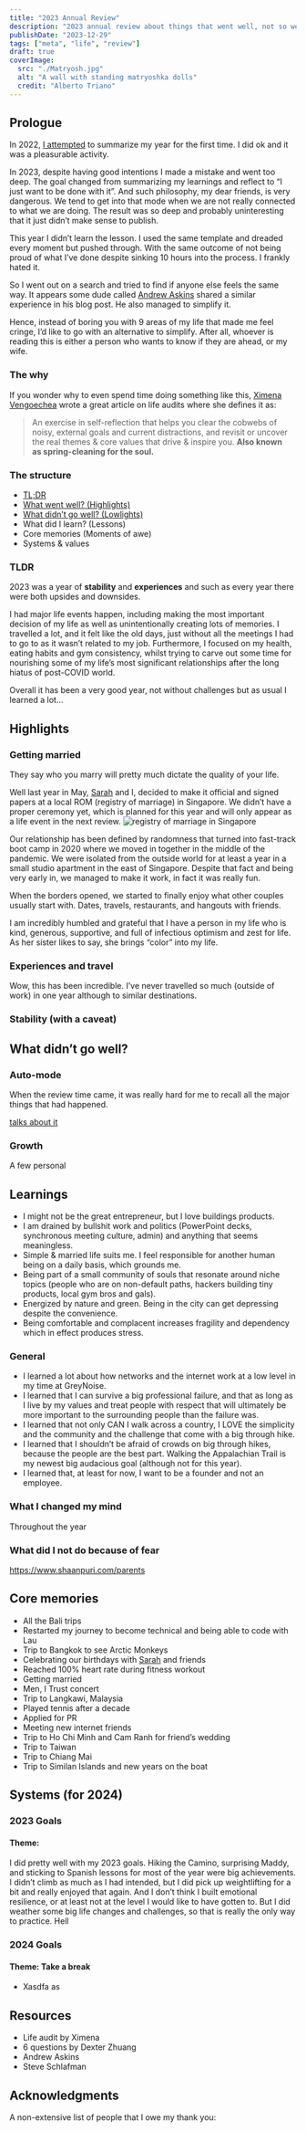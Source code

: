 ```yaml
---
title: "2023 Annual Review"
description: "2023 annual review about things that went well, not so well, experiences and learnings throughout the year."
publishDate: "2023-12-29"
tags: ["meta", "life", "review"]
draft: true
coverImage:
  src: "./Matryosh.jpg"
  alt: "A wall with standing matryoshka dolls"
  credit: "Alberto Triano"
---
```


## Prologue

In 2022, [I attempted](/posts/annual-review-2021) to summarize my year for the first time. I did ok and it was a pleasurable activity.

In 2023, despite having good intentions I made a mistake and went too deep. The goal changed from summarizing my learnings and reflect to “I just want to be done with it”. And such philosophy, my dear friends, is very dangerous. We tend to get into that mode when we are not really connected to what we are doing. The result was so deep and probably uninteresting that it just didn’t make sense to publish.

This year I didn’t learn the lesson. I used the same template and dreaded every moment but pushed through. With the same outcome of not being proud of what I’ve done despite sinking 10 hours into the process. I frankly hated it.

So I went out on a search and tried to find if anyone else feels the same way. It appears some dude called [Andrew Askins](https://www.andrewaskins.com/2023-year-in-review-plus-free-notion-template/) shared a similar experience in his blog post. He also managed to simplify it.

Hence, instead of boring you with 9 areas of my life that made me feel cringe, I’d like to go with an alternative to simplify. After all, whoever is reading this is either a person who wants to know if they are ahead, or my wife.

### The why

If you wonder why to even spend time doing something like this, [Ximena Vengoechea](https://www.ximenavengoechea.com/) wrote a great article on life audits where she defines it as:

> An exercise in self-reflection that helps you clear the cobwebs of noisy, external goals and current distractions, and revisit or uncover the real themes & core values that drive & inspire you. **Also known as spring-cleaning for the soul.**

### The structure

- [TL;DR](#tldr)
- [What went well? (Highlights)](#highlights)
- [What didn’t go well? (Lowlights)](#lowlights)
- What did I learn? (Lessons)
- Core memories (Moments of awe)
- Systems & values

### TLDR

2023 was a year of **stability** and **experiences** and such as every year there were both upsides and downsides.

I had major life events happen, including making the most important decision of my life as well as unintentionally creating lots of memories. I travelled a lot, and it felt like the old days, just without all the meetings I had to go to as it wasn’t related to my job. Furthermore, I focused on my health, eating habits and gym consistency, whilst trying to carve out some time for nourishing some of my life’s most significant relationships after the long hiatus of post-COVID world.

Overall it has been a very good year, not without challenges but as usual I learned a lot…

## Highlights

### Getting married

They say who you marry will pretty much dictate the quality of your life.

Well last year in May, [Sarah](www.sarahkhanamajid.com) and I, decided to make it official and signed papers at a local ROM (registry of marriage) in Singapore. We didn’t have a proper ceremony yet, which is planned for this year and will only appear as a life event in the next review.
![registry of marriage in Singapore](ROM.jpg)

Our relationship has been defined by randomness that turned into fast-track boot camp in 2020 where we moved in together in the middle of the pandemic. We were isolated from the outside world for at least a year in a small studio apartment in the east of Singapore. Despite that fact and being very early in, we managed to make it work, in fact it was really fun.

When the borders opened, we started to finally enjoy what other couples usually start with. Dates, travels, restaurants, and hangouts with friends.

I am incredibly humbled and grateful that I have a person in my life who is kind, generous, supportive, and full of infectious optimism and zest for life. As her sister likes to say, she brings “color” into my life.

### Experiences and travel

Wow, this has been incredible. I’ve never travelled so much (outside of work) in one year although to similar destinations.

### Stability (with a caveat)

## What didn’t go well?

### Auto-mode

When the review time came, it was really hard for me to recall all the major things that had happened.

[talks about it](https://omnivore.app/kirso/this-moment-is-your-life-nat-eliason-s-essays-18e121f0b9f)

### Growth

A few personal

## Learnings

- I might not be the great entrepreneur, but I love buildings products.
- I am drained by bullshit work and politics (PowerPoint decks, synchronous meeting culture, admin) and anything that seems meaningless.
- Simple & married life suits me. I feel responsible for another human being on a daily basis, which grounds me.
- Being part of a small community of souls that resonate around niche topics (people who are on non-default paths, hackers building tiny products, local gym bros and gals).
- Energized by nature and green. Being in the city can get depressing despite the convenience.
- Being comfortable and complacent increases fragility and dependency which in effect produces stress.

### General

- I learned a lot about how networks and the internet work at a low level in my time at GreyNoise.
- I learned that I can survive a big professional failure, and that as long as I live by my values and treat people with respect that will ultimately be more important to the surrounding people than the failure was.
- I learned that not only CAN I walk across a country, I LOVE the simplicity and the community and the challenge that come with a big through hike.
- I learned that I shouldn’t be afraid of crowds on big through hikes, because the people are the best part. Walking the Appalachian Trail is my newest big audacious goal (although not for this year).
- I learned that, at least for now, I want to be a founder and not an employee.

### What I changed my mind

Throughout the year

### What did I not do because of fear

<https://www.shaanpuri.com/parents>

## Core memories

- All the Bali trips
- Restarted my journey to become technical and being able to code with Lau
- Trip to Bangkok to see Arctic Monkeys
- Celebrating our birthdays with [Sarah](www.sarahkhanmajid.com) and friends
- Reached 100% heart rate during fitness workout
- Getting married
- Men, I Trust concert
- Trip to Langkawi, Malaysia
- Played tennis after a decade
- Applied for PR
- Meeting new internet friends
- Trip to Ho Chi Minh and Cam Ranh for friend’s wedding
- Trip to Taiwan
- Trip to Chiang Mai
- Trip to Similan Islands and new years on the boat

## Systems (for 2024)

### 2023 Goals

#### Theme:

I did pretty well with my 2023 goals. Hiking the Camino, surprising Maddy, and sticking to Spanish lessons for most of the year were big achievements. I didn’t climb as much as I had intended, but I did pick up weightlifting for a bit and really enjoyed that again. And I don’t think I built emotional resilience, or at least not at the level I would like to have gotten to. But I did weather some big life changes and challenges, so that is really the only way to practice. Hell

### 2024 Goals

#### Theme: Take a break

- Xasdfa as

## Resources

- Life audit by Ximena
- 6 questions by Dexter Zhuang
- Andrew Askins
- Steve Schlafman

## Acknowledgments

A non-extensive list of people that I owe my thank you:
